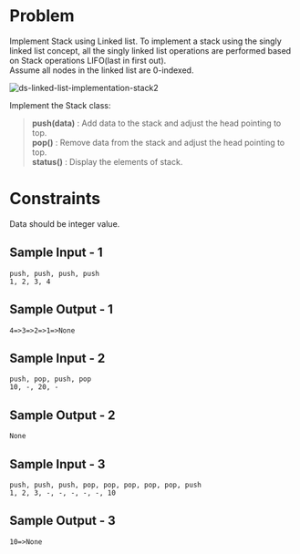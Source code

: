 # Problem

Implement Stack using Linked list.</b>
To implement a stack using the singly linked list concept, all the singly linked list operations are performed based on Stack operations LIFO(last in first out).</br>
Assume all nodes in the linked list are 0-indexed.

![ds-linked-list-implementation-stack2](https://user-images.githubusercontent.com/77091625/188261505-573a218e-f731-4274-b907-3c59d5638570.png)

Implement the Stack class:
> **push(data)** : Add data to the stack and adjust the head pointing to top.</br>
**pop()** : Remove data from the stack and adjust the head pointing to top.</br>
**status()** : Display the elements of stack.</br>

# Constraints
Data should be integer value.

## Sample Input - 1
```
push, push, push, push
1, 2, 3, 4
```
## Sample Output - 1
```
4=>3=>2=>1=>None
```
## Sample Input - 2
```
push, pop, push, pop
10, -, 20, -
```
## Sample Output - 2
```
None
```
## Sample Input - 3
```
push, push, push, pop, pop, pop, pop, pop, push
1, 2, 3, -, -, -, -, -, 10
```
## Sample Output - 3
```
10=>None
```
